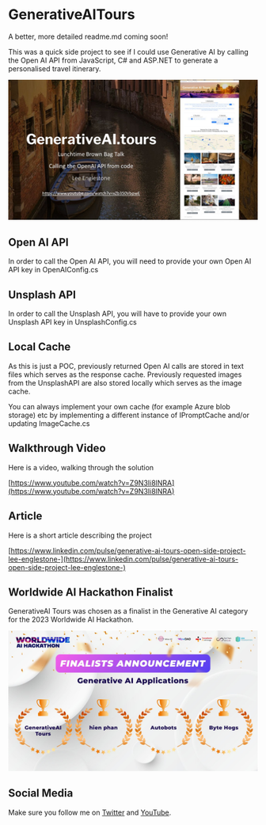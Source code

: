 # GenerativeAITours
A better, more detailed readme.md coming soon!

This was a quick side project to see if I could use Generative AI by calling the Open AI API from JavaScript, C# and ASP.NET to generate a personalised travel itinerary.

![Slide](images/slide.jpg)


## Open AI API
In order to call the Open AI API, you will need to provide your own Open AI API key in OpenAIConfig.cs

## Unsplash API
In order to call the Unsplash API, you will have to provide your own Unsplash API key in UnsplashConfig.cs

## Local Cache
As this is just a POC, previously returned Open AI calls are stored in text files which serves as the response cache.
Previously requested images from the UnsplashAPI are also stored locally which serves as the image cache.

You can always implement your own cache (for example Azure blob storage) etc by implementing a different instance of IPromptCache and/or updating ImageCache.cs

## Walkthrough Video
Here is a video, walking through the solution 

[https://www.youtube.com/watch?v=Z9N3Ii8lNRA](https://www.youtube.com/watch?v=Z9N3Ii8lNRA)

## Article
Here is a short article describing the project

[https://www.linkedin.com/pulse/generative-ai-tours-open-side-project-lee-englestone-](https://www.linkedin.com/pulse/generative-ai-tours-open-side-project-lee-englestone-)



## Worldwide AI Hackathon Finalist
GenerativeAI Tours was chosen as a finalist in the Generative AI category for the 2023 Worldwide AI Hackathon.

![Finalist](images/finalists.jpg)

## Social Media
Make sure you follow me on [Twitter](https://twitter.com/leeenglestone) and  [YouTube](https://www.youtube.com/@LeeEnglestone/videos).